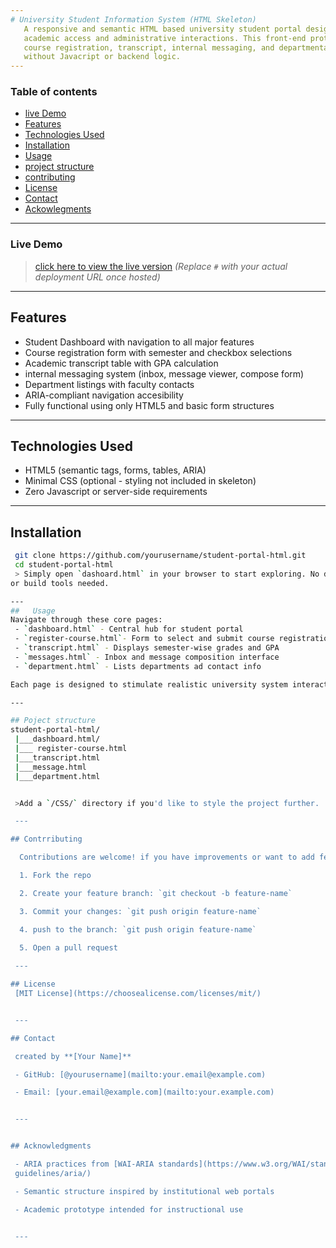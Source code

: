 ```yaml
---
# University Student Information System (HTML Skeleton)
   A responsive and semantic HTML based university student portal designed for
   academic access and administrative interactions. This front-end prototype includes
   course registration, transcript, internal messaging, and departmental information all
   without Javacript or backend logic.
---
```


### Table of contents

   - [live Demo](#live-demo)
   - [Features](#features)
   - [Technologies Used](#technologies-used)
   - [Installation](#installation)
   - [Usage](#usage)
   - [project structure](#project-structure)
   - [contributing](#contributing)
   - [License](#license)
   - [Contact](#license)
   - [Ackowlegments](#acknowledgments)


---
### Live Demo
  > [click here to view the live version](#)
  > *(Replace `#` with your actual deployment URL once hosted)*

---

## Features
   - Student Dashboard with navigation to all major features
   - Course registration form with semester and checkbox selections
   - Academic transcript table with GPA calculation
   - internal messaging system (inbox, message viewer, compose form)
   - Department listings with faculty contacts
   - ARIA-compliant navigation accesibility
   - Fully functional using only HTML5 and basic form structures

---

##  Technologies Used
   - HTML5 (semantic tags, forms, tables, ARIA)
   - Minimal CSS (optional - styling not included in skeleton)
   - Zero Javascript or server-side requirements

---
## Installation
````bash
 git clone https://github.com/yourusername/student-portal-html.git
 cd student-portal-html
 > Simply open `dashoard.html` in your browser to start exploring. No dependencies
or build tools needed.

---
##   Usage
Navigate through these core pages:
 - `dashboard.html` - Central hub for student portal
 - `register-course.html`- Form to select and submit course registration
 - `transcript.html` - Displays semester-wise grades and GPA
 - `messages.html` - Inbox and message composition interface
 - `department.html` - Lists departments ad contact info

Each page is designed to stimulate realistic university system interaction using static HTML.

---

## Poject structure
student-portal-html/
 |___dashboard.html/
 |___ register-course.html
 |___transcript.html
 |___message.html
 |___department.html


 >Add a `/CSS/` directory if you'd like to style the project further.

 ---

## Contrributing

  Contributions are welcome! if you have improvements or want to add features:

  1. Fork the repo

  2. Create your feature branch: `git checkout -b feature-name`

  3. Commit your changes: `git push origin feature-name`

  4. push to the branch: `git push origin feature-name`
  
  5. Open a pull request 

 ---

## License
 [MIT License](https://choosealicense.com/licenses/mit/)


 ---

## Contact

 created by **[Your Name]**

 - GitHub: [@yourusername](mailto:your.email@example.com)

 - Email: [your.email@example.com](mailto:your.example.com)


 --- 


## Acknowledgments

 - ARIA practices from [WAI-ARIA standards](https://www.w3.org/WAI/standards-
 guidelines/aria/)

 - Semantic structure inspired by institutional web portals

 - Academic prototype intended for instructional use


 ---
